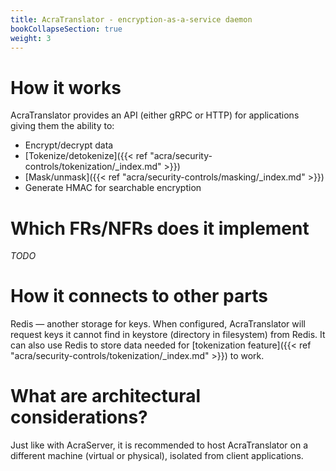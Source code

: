 ```yaml
---
title: AcraTranslator - encryption-as-a-service daemon
bookCollapseSection: true
weight: 3
---
```


# How it works

AcraTranslator provides an API (either gRPC or HTTP) for applications giving them the ability to:
* Encrypt/decrypt data
* [Tokenize/detokenize]({{< ref "acra/security-controls/tokenization/_index.md" >}})
* [Mask/unmask]({{< ref "acra/security-controls/masking/_index.md" >}})
* Generate HMAC for searchable encryption
<!-- TODO add links to translator examples, not to more AcraServer-related examples -->

# Which FRs/NFRs does it implement

_TODO_

# How it connects to other parts

Redis — another storage for keys.
When configured, AcraTranslator will request keys it cannot find in keystore (directory in filesystem) from Redis.
It can also use Redis to store data needed for [tokenization feature]({{< ref "acra/security-controls/tokenization/_index.md" >}}) to work.

# What are architectural considerations?

Just like with AcraServer, it is recommended to host AcraTranslator on a
different machine (virtual or physical), isolated from client applications.
